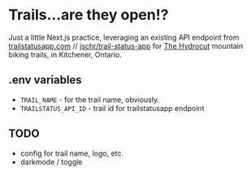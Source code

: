 # Trails...are they open!?

Just a little Next.js practice, leveraging an existing API endpoint from [trailstatusapp.com](https://trailstatusapp.com/) // [jschr/trail-status-app](https://github.com/jschr/trail-status-app) for [The Hydrocut](https://www.thehydrocut.ca/) mountain biking trails, in Kitchener, Ontario.

## .env variables
- `TRAIL_NAME` - for the trail name, obviously.
- `TRAILSTATUS_API_ID` - trail id for trailstatusapp endpoint

## TODO
- config for trail name, logo, etc.
- darkmode / toggle
